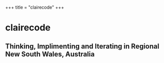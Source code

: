 +++
title = "clairecode"
+++

# clairecode
## Thinking, Implimenting and Iterating in Regional New South Wales, Australia